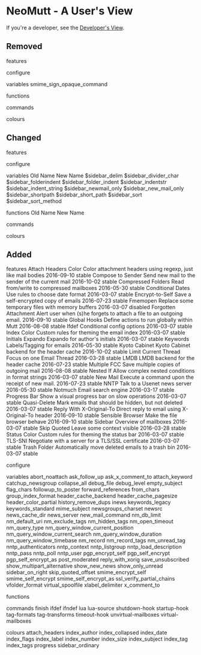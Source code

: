# NeoMutt - A User's View

If you're a developer, see the [Developer's View](devel.md).

## Removed

features

configure

variables
    smime_sign_opaque_command

functions

commands

colours

## Changed

features

configure

variables
    Old Name              New Name
    $sidebar_delim        $sidebar_divider_char
    $sidebar_folderindent $sidebar_folder_indent
    $sidebar_indentstr    $sidebar_indent_string
    $sidebar_newmail_only $sidebar_new_mail_only
    $sidebar_shortpath    $sidebar_short_path
    $sidebar_sort         $sidebar_sort_method

functions
    Old Name              New Name
    <sidebar-scroll-down> <sidebar-page-down>
    <sidebar-scroll-up>   <sidebar-page-up>

commands

colours

## Added

features
    Attach Headers Color     Color attachment headers using regexp, just like mail bodies         2016-09-10 stable
    Compose to Sender        Send new mail to the sender of the current mail                      2016-10-02 stable
    Compressed Folders       Read from/write to compressed mailboxes                              2016-05-30 stable
    Conditional Dates        Use rules to choose date format                                      2016-03-07 stable
    Encrypt-to-Self          Save a self-encrypted copy of emails                                 2016-07-23 stable
    Fmemopen                 Replace some temporary files with memory buffers                     2016-03-07 disabled
    Forgotten Attachment     Alert user when (s)he forgets to attach a file to an outgoing email. 2016-09-10 stable
    Global Hooks             Define actions to run globally within Mutt                           2016-08-08 stable
    Ifdef                    Conditional config options                                           2016-03-07 stable
    Index Color              Custom rules for theming the email index                             2016-03-07 stable
    Initials Expando         Expando for author's initials                                        2016-03-07 stable
    Keywords                 Labels/Tagging for emails                                            2016-05-30 stable
    Kyoto Cabinet            Kyoto Cabinet backend for the header cache                           2016-10-02 stable
    Limit Current Thread     Focus on one Email Thread                                            2016-03-28 stable
    LMDB                     LMDB backend for the header cache                                    2016-07-23 stable
    Multiple FCC             Save multiple copies of outgoing mail                                2016-08-08 stable
    Nested If                Allow complex nested conditions in format strings                    2016-03-07 stable
    New Mail                 Execute a command upon the receipt of new mail.                      2016-07-23 stable
    NNTP                     Talk to a Usenet news server                                         2016-05-30 stable
    Notmuch                  Email search engine                                                  2016-03-17 stable
    Progress Bar             Show a visual progress bar on slow operations                        2016-03-07 stable
    Quasi-Delete             Mark emails that should be hidden, but not deleted                   2016-03-07 stable
    Reply With X-Original-To Direct reply to email using X-Original-To header                     2016-09-10 stable
    Sensible Browser         Make the file browser behave                                         2016-09-10 stable
    Sidebar                  Overview of mailboxes                                                2016-03-07 stable
    Skip Quoted              Leave some context visible                                           2016-03-28 stable
    Status Color             Custom rules for theming the status bar                              2016-03-07 stable
    TLS-SNI                  Negotiate with a server for a TLS/SSL certificate                    2016-03-07 stable
    Trash Folder             Automatically move deleted emails to a trash bin                     2016-03-07 stable 

configure

variables
    abort_noattach
    ask_follow_up
    ask_x_comment_to
    attach_keyword
    catchup_newsgroup
    collapse_all
    debug_file
    debug_level
    empty_subject
    flag_chars
    followup_to_poster
    forward_references
    from_chars
    group_index_format
    header_cache_backend
    header_cache_pagesize
    header_color_partial
    history_remove_dups
    inews
    keywords_legacy
    keywords_standard
    mime_subject
    newsgroups_charset
    newsrc
    news_cache_dir
    news_server
    new_mail_command
    nm_db_limit
    nm_default_uri
    nm_exclude_tags
    nm_hidden_tags
    nm_open_timeout
    nm_query_type
    nm_query_window_current_position
    nm_query_window_current_search
    nm_query_window_duration
    nm_query_window_timebase
    nm_record
    nm_record_tags
    nm_unread_tag
    nntp_authenticators
    nntp_context
    nntp_listgroup
    nntp_load_description
    nntp_pass
    nntp_poll
    nntp_user
    pgp_encrypt_self
    pgp_self_encrypt
    pgp_self_encrypt_as
    post_moderated
    reply_with_xorig
    save_unsubscribed
    show_multipart_alternative
    show_new_news
    show_only_unread
    sidebar_on_right
    skip_quoted_offset
    smime_encrypt_self
    smime_self_encrypt
    smime_self_encrypt_as
    ssl_verify_partial_chains
    vfolder_format
    virtual_spoolfile
    xlabel_delimiter
    x_comment_to

functions

commands
    finish
    ifdef
    ifndef
    lua
    lua-source
    shutdown-hook
    startup-hook
    tag-formats
    tag-transforms
    timeout-hook
    unvirtual-mailboxes
    virtual-mailboxes

colours
    attach_headers
    index_author
    index_collapsed
    index_date
    index_flags
    index_label
    index_number
    index_size
    index_subject
    index_tag
    index_tags
    progress
    sidebar_ordinary
